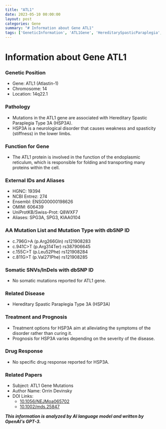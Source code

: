 ```yaml
---
title: "ATL1"
date: 2023-05-10 00:00:00
layout: post
categories: Gene
summary: "# Information about Gene ATL1"
tags: ['GeneticInformation', 'ATL1Gene', 'HereditarySpasticParaplegia', 'NeurologicalDisorder', 'EndoplasmicReticulum', 'Mutation', 'TreatmentOptions', 'Prognosis']
---
```


# Information about Gene ATL1

### Genetic Position 
- Gene: ATL1 (Atlastin-1)
- Chromosome: 14
- Location: 14q22.1

### Pathology
- Mutations in the ATL1 gene are associated with Hereditary Spastic Paraplegia Type 3A (HSP3A).
- HSP3A is a neurological disorder that causes weakness and spasticity (stiffness) in the lower limbs.

### Function for Gene
- The ATL1 protein is involved in the function of the endoplasmic reticulum, which is responsible for folding and transporting many proteins within the cell.

### External IDs and Aliases
- HGNC: 19394
- NCBI Entrez: 274
- Ensembl: ENSG00000198626
- OMIM: 606439
- UniProtKB/Swiss-Prot: Q8WXF7
- Aliases: SPG3A, SPG3, KIAA0104

### AA Mutation List and Mutation Type with dbSNP ID
- c.796G>A (p.Arg266Gln) rs121908283
- c.941C>T (p.Arg314Ter) rs387906645
- c.155C>T (p.Leu52Phe) rs121908284
- c.811G>T (p.Val271Phe) rs121908285

### Somatic SNVs/InDels with dbSNP ID
- No somatic mutations reported for ATL1 gene.

### Related Disease
- Hereditary Spastic Paraplegia Type 3A (HSP3A)

### Treatment and Prognosis
- Treatment options for HSP3A aim at alleviating the symptoms of the disorder rather than curing it.
- Prognosis for HSP3A varies depending on the severity of the disease.

### Drug Response
- No specific drug response reported for HSP3A. 

### Related Papers
- Subject: ATL1 Gene Mutations
- Author Name: Orrin Devinsky 
- DOI Links: 
    - [10.1056/NEJMoa065702](https://doi.org/10.1056/NEJMoa065702)
    - [10.1002/mds.25847](https://doi.org/10.1002/mds.25847)

**_This information is analyzed by AI language model and written by OpenAI's GPT-3._**